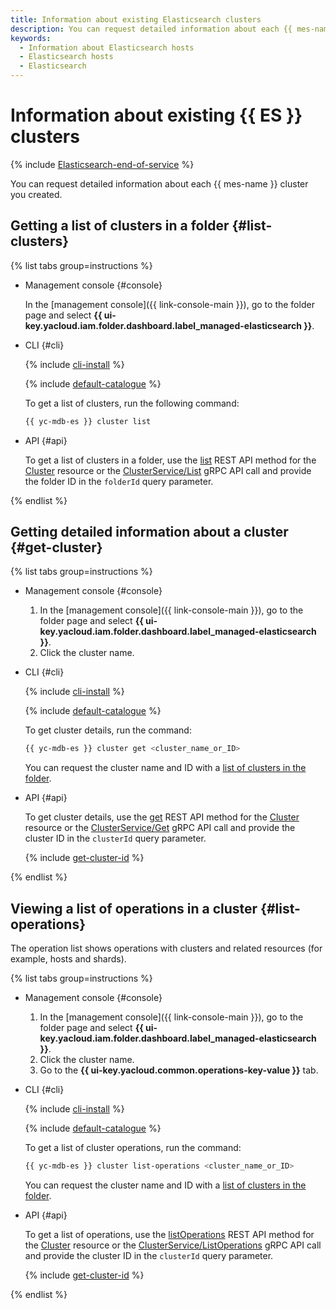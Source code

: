 ```yaml
---
title: Information about existing Elasticsearch clusters
description: You can request detailed information about each {{ mes-name }} cluster you created.
keywords:
  - Information about Elasticsearch hosts
  - Elasticsearch hosts
  - Elasticsearch
---
```


# Information about existing {{ ES }} clusters

{% include [Elasticsearch-end-of-service](../../_includes/mdb/mes/note-end-of-service.md) %}

You can request detailed information about each {{ mes-name }} cluster you created.

## Getting a list of clusters in a folder {#list-clusters}

{% list tabs group=instructions %}

- Management console {#console}

  In the [management console]({{ link-console-main }}), go to the folder page and select **{{ ui-key.yacloud.iam.folder.dashboard.label_managed-elasticsearch }}**.

- CLI {#cli}

    {% include [cli-install](../../_includes/cli-install.md) %}

    {% include [default-catalogue](../../_includes/default-catalogue.md) %}

    To get a list of clusters, run the following command:

    ```bash
    {{ yc-mdb-es }} cluster list
    ```

- API {#api}

  To get a list of clusters in a folder, use the [list](../api-ref/Cluster/list.md) REST API method for the [Cluster](../api-ref/Cluster/index.md) resource or the [ClusterService/List](../api-ref/grpc/Cluster/list.md) gRPC API call and provide the folder ID in the `folderId` query parameter.

{% endlist %}

## Getting detailed information about a cluster {#get-cluster}

{% list tabs group=instructions %}

- Management console {#console}

  1. In the [management console]({{ link-console-main }}), go to the folder page and select **{{ ui-key.yacloud.iam.folder.dashboard.label_managed-elasticsearch }}**.
  1. Click the cluster name.

- CLI {#cli}

    {% include [cli-install](../../_includes/cli-install.md) %}

    {% include [default-catalogue](../../_includes/default-catalogue.md) %}

    To get cluster details, run the command:

    ```bash
    {{ yc-mdb-es }} cluster get <cluster_name_or_ID>
    ```

    You can request the cluster name and ID with a [list of clusters in the folder](#list-clusters).

- API {#api}

  To get cluster details, use the [get](../api-ref/Cluster/get.md) REST API method for the [Cluster](../api-ref/Cluster/index.md) resource or the [ClusterService/Get](../api-ref/grpc/Cluster/get.md) gRPC API call and provide the cluster ID in the `clusterId` query parameter.

  {% include [get-cluster-id](../../_includes/managed-elasticsearch/get-cluster-id.md) %}

{% endlist %}

## Viewing a list of operations in a cluster {#list-operations}

The operation list shows operations with clusters and related resources (for example, hosts and shards).

{% list tabs group=instructions %}

- Management console {#console}

  1. In the [management console]({{ link-console-main }}), go to the folder page and select **{{ ui-key.yacloud.iam.folder.dashboard.label_managed-elasticsearch }}**.
  1. Click the cluster name.
  1. Go to the **{{ ui-key.yacloud.common.operations-key-value }}** tab.

- CLI {#cli}

    {% include [cli-install](../../_includes/cli-install.md) %}

    {% include [default-catalogue](../../_includes/default-catalogue.md) %}

    To get a list of cluster operations, run the command:

    ```bash
    {{ yc-mdb-es }} cluster list-operations <cluster_name_or_ID>
    ```

    You can request the cluster name and ID with a [list of clusters in the folder](#list-clusters).

- API {#api}

  To get a list of operations, use the [listOperations](../api-ref/Cluster/listOperations.md) REST API method for the [Cluster](../api-ref/Cluster/index.md) resource or the [ClusterService/ListOperations](../api-ref/grpc/Cluster/listOperations.md) gRPC API call and provide the cluster ID in the `clusterId` query parameter.

  {% include [get-cluster-id](../../_includes/managed-elasticsearch/get-cluster-id.md) %}

{% endlist %}

